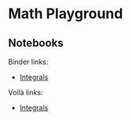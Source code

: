 # Math Playground

## Notebooks

Binder links:
- [Integrals](https://mybinder.org/v2/gh/rand-asswad/math-playground/HEAD?labpath=en%2Fintegral.ipynb)

Voilà links:
- [Integrals](https://mybinder.org/v2/gh/rand-asswad/math-playground/HEAD?urlpath=voila%2Frender%2Fen%2Fintegral.ipynb)